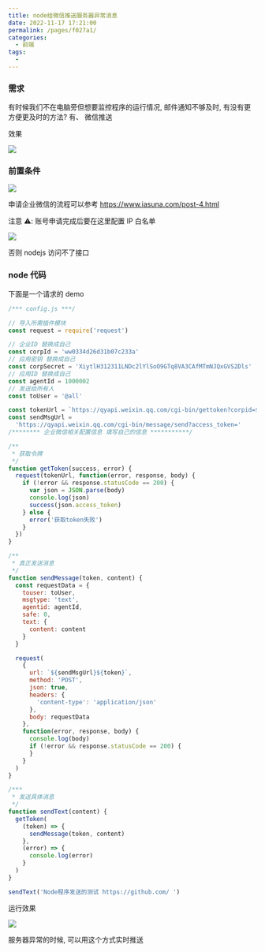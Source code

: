 ```yaml
---
title: node给微信推送服务器异常消息
date: 2022-11-17 17:21:00
permalink: /pages/f027a1/
categories:
  - 前端
tags:
  - 
---
```

### 需求

有时候我们不在电脑旁但想要监控程序的运行情况, 邮件通知不够及时, 有没有更方便更及时的方法? 有、 微信推送

效果

![](https://gcy-1306312261.cos.ap-chengdu.myqcloud.com/blog/20221117173512.png)

### 前置条件

![](https://gcy-1306312261.cos.ap-chengdu.myqcloud.com/blog/20221117172458.png)

申请企业微信的流程可以参考 https://www.iasuna.com/post-4.html

注意 ⚠️: 账号申请完成后要在这里配置 IP 白名单

![](https://gcy-1306312261.cos.ap-chengdu.myqcloud.com/blog/20221117172827.png)

否则 nodejs 访问不了接口

### node 代码

下面是一个请求的 demo

```javascript
/*** config.js ***/

// 导入所需插件模块
const request = require('request')

// 企业ID 替换成自己
const corpId = 'ww0334d26d31b07c233a'
// 应用密钥 替换成自己
const corpSecret = 'XiytlH312311LNDc2lYlSoO9GTq8VA3CAfMTmNJQxGVS2Dls'
// 应用ID 替换成自己
const agentId = 1000002
// 发送给所有人
const toUser = '@all'

const tokenUrl = `https://qyapi.weixin.qq.com/cgi-bin/gettoken?corpid=${corpId}&corpsecret=${corpSecret}`
const sendMsgUrl =
  'https://qyapi.weixin.qq.com/cgi-bin/message/send?access_token='
/******** 企业微信相关配置信息 填写自己的信息 ***********/

/**
 * 获取令牌
 */
function getToken(success, error) {
  request(tokenUrl, function(error, response, body) {
    if (!error && response.statusCode == 200) {
      var json = JSON.parse(body)
      console.log(json)
      success(json.access_token)
    } else {
      error('获取token失败')
    }
  })
}

/**
 * 真正发送消息
 */
function sendMessage(token, content) {
  const requestData = {
    touser: toUser,
    msgtype: 'text',
    agentid: agentId,
    safe: 0,
    text: {
      content: content
    }
  }

  request(
    {
      url: `${sendMsgUrl}${token}`,
      method: 'POST',
      json: true,
      headers: {
        'content-type': 'application/json'
      },
      body: requestData
    },
    function(error, response, body) {
      console.log(body)
      if (!error && response.statusCode == 200) {
      }
    }
  )
}

/***
 * 发送具体消息
 */
function sendText(content) {
  getToken(
    (token) => {
      sendMessage(token, content)
    },
    (error) => {
      console.log(error)
    }
  )
}

sendText('Node程序发送的测试 https://github.com/ ')
```

运行效果

![](https://gcy-1306312261.cos.ap-chengdu.myqcloud.com/blog/20221117173629.png)

服务器异常的时候, 可以用这个方式实时推送
